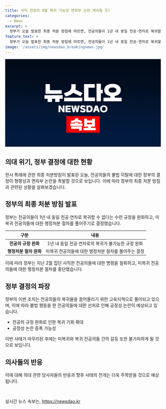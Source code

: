 ```yaml
---
title: 사직 전공의 9월 복귀 가능성 면죄부 논란 계속될 듯!
categories:
  - News
excerpt: >
  정부가 오늘 발표한 최종 처분 방침에 따르면, 전공의들이 1년 내 동일 전공·연차로 복귀할 수 없다는 수련 규정을 완화하고, 불법 이탈 후 복귀하지 않은 전공의들에 대해 면허 정지 등 행정 처분을 하지 않겠다는 방침이다. 그러나 이에 대한 비판도 예상되며, 정부의 이번 결정을 풀이하는 고위 관계자는 오는 9월 하반기 모집에 돌아오지 않으면 내년 3월에도 기회가 없어진다고 언급했다. 앞으로 이에 대한 논란과 내부 갈등 등이 불가피하게 예상된다.
feature_text: >
  정부가 오늘 발표한 최종 처분 방침에 따르면, 전공의들이 1년 내 동일 전공·연차로 복귀할 수 없다는 수련 규정을 완화하고, 불법 이탈 후 복귀하지 않은 전공의들에 대해 면허 정지 등 행정 처분을 하지 않겠다는 방침이다. 그러나 이에 대한 비판도 예상되며, 정부의 이번 결정을 풀이하는 고위 관계자는 오는 9월 하반기 모집에 돌아오지 않으면 내년 3월에도 기회가 없어진다고 언급했다. 앞으로 이에 대한 논란과 내부 갈등 등이 불가피하게 예상된다.
image: '/assets/img/newsdao_breakingnews.jpg'
---
```


<p><img src="/assets/img/newsdao_breakingnews.jpg" alt="flaretime 속보" /></p>

<h2 data-ke-size="size26">의대 위기, 정부 결정에 대한 현황</h2>

<p data-ke-size="size16">한시 특례에 관한 최종 처분방침이 발표된 오늘, 전공의들의 불법 이탈에 대한 정부의 결정이 형평성과 면죄부 논란을 촉발할 것으로 보입니다. 이에 따라 정부의 최종 처분 방침과 관련된 상황을 살펴보겠습니다.</p>

<h2 data-ke-size="size24">정부의 최종 처분 방침 발표</h2>

<p data-ke-size="size16">정부는 전공의들이 1년 내 동일 전공·연차로 복귀할 수 없다는 수련 규정을 완화하고, 미복귀 전공의들에 대한 행정처분 절차를 풀어주기로 결정했습니다.</p>

<table>
    <thead>
        <tr>
            <th>구분</th>
            <th>내용</th>
        </tr>
    </thead>
    <tbody>
        <tr>
            <td style="text-align: center; height: 17px;"><b>전공의 규정 완화</b></td>
            <td style="text-align: center; height: 17px;">1년 내 동일 전공·연차로의 복귀가 불가능한 규정 완화</td>
        </tr>
        <tr>
            <td style="text-align: center; height: 17px;"><b>행정처분 절차 완화</b></td>
            <td style="text-align: center; height: 17px;">미복귀 전공의들에 대한 행정처분 절차를 풀어주는 결정</td>
        </tr>
    </tbody>
</table>

<p data-ke-size="size16">이에 따라 정부는 지난 2월 집단 사직한 전공의들에 대한 명령을 철회하고, 미복귀 전공의들에 대한 행정처분 절차를 중단했습니다.</p>

<h2 data-ke-size="size24">정부 결정의 파장</h2>

<p data-ke-size="size16">정부의 이번 조치는 전공의들의 복귀율을 끌어올리기 위한 고육지책으로 풀이되고 있으며, 이에 따라 불법 행동을 한 전공의들에 대한 선처로 인해 공정성 논란이 예상되고 있습니다.</p>

<ul>
    <li>전공의 규정 완화로 인한 복귀 기회 확대</li>
    <li>공정성 논란 증폭 가능성</li>
</ul>

<p data-ke-size="size16">이번 사태가 마무리된 후에는 미복귀와 복귀 전공의들 간의 갈등 또한 불가피하게 될 것으로 보입니다.</p>

<h2 data-ke-size="size24">의사들의 반응</h2>

<p data-ke-size="size16">이에 대해 의대 관련 당사자들의 반응과 향후 사태의 전개는 더욱 주목받을 것으로 예상됩니다.</p>

<p data-ke-size="size16">&nbsp;</p>
실시간 뉴스 속보는, <a href="https://newsdao.kr" rel="dofollow">https://newsdao.kr</a>


